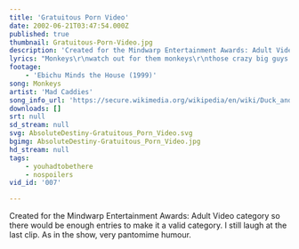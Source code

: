 ```yaml
---
title: 'Gratuitous Porn Video'
date: 2002-06-21T03:47:54.000Z
published: true
thumbnail: Gratuitous-Porn-Video.jpg
description: 'Created for the Mindwarp Entertainment Awards: Adult Video category so there would be enough entries to make it a valid category. I still laugh at the last clip. As in the show, very pantomime humour.'
lyrics: "Monkeys\r\nwatch out for them monkeys\r\nthose crazy big guys drinking in the bar downtown\r\nMonkeys\r\nwatch out for them monkeys\r\nThey'll knock you right off your feet onto the ground\r\nThey'll take pleasure being hormonally insane\r\nThey'll find solace knocking you right upside the brain\r\n\r\nMonkeys\r\nwatch out for them monkeys\r\nthose crazy big guys drinking in the bar downtown\r\nMonkeys\r\nwatch out for them monkeys\r\nThey'll knock you right off your feet onto the ground "
footage:
    - 'Ebichu Minds the House (1999)'
song: Monkeys
artist: 'Mad Caddies'
song_info_url: 'https://secure.wikimedia.org/wikipedia/en/wiki/Duck_and_Cover_%28album%29'
downloads: []
srt: null
sd_stream: null
svg: AbsoluteDestiny-Gratuitous_Porn_Video.svg
bgimg: AbsoluteDestiny-Gratuitous_Porn_Video.jpg
hd_stream: null
tags:
    - youhadtobethere
    - nospoilers
vid_id: '007'

---
```

Created for the Mindwarp Entertainment Awards: Adult Video category so there would be enough entries to make it a valid category. I still laugh at the last clip. As in the show, very pantomime humour.